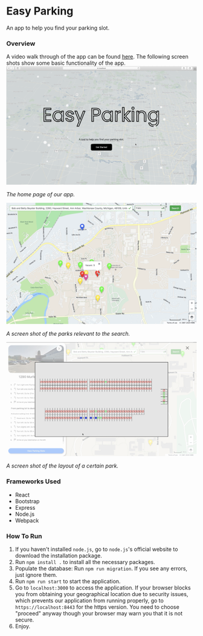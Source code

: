 # Easy Parking
An app to help you find your parking slot.

### Overview
A video walk through of the app can be found [here](https://drive.google.com/file/d/1dc3pxrnnzPf_Gp0ll_3rljgBS621e5Sd/view?usp=sharing). The following screen shots show some basic functionality of the app.
![Homepage](./description/homepage.png)

*The home page of our app.*

![parks](./description/parks.png)

*A screen shot of the parks relevant to the search.*

![slots](./description/parking_slots.png)

*A screen shot of the layout of a certain park.*

### Frameworks Used
- React
- Bootstrap
- Express
- Node.js
- Webpack

### How To Run
1. If you haven't installed `node.js`, go to `node.js`'s official website to download the installation package.
2. Run `npm install .` to install all the necessary packages.
3. Populate the database: Run `npm run migration`. If you see any errors, just ignore them.
4. Run `npm run start` to start the application.
5. Go to `localhost:3000` to access the application. If your browser blocks you from obtaining your geographical location due to security issues, which prevents our application from running properly, go to `https://localhost:8443` for the https version. You need to choose "proceed" anyway though your browser may warn you that it is not secure.
6. Enjoy.
